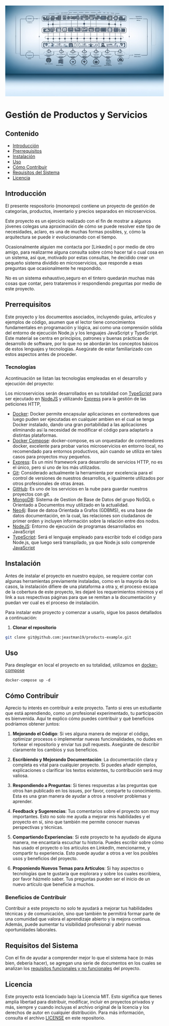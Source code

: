 ![banner](./documentation/images/banner1.webp)

# Gestión de Productos y Servicios

## Contenido

- [Introducción](#introducción)
- [Prerrequisitos](#prerrequisitos)
- [Instalación](#instalación)
- [Uso](#uso)
- [Cómo Contribuir](#cómo-contribuir)
- [Requisitos del Sistema](#re)
- [Licencia](#licencia)

## Introducción

El presente respositorio (monorepo) contiene un proyecto de gestión de categorías, productos, inventario y precios separados en microservicios.

Este proyecto es un ejercicio realizado con el fin de mostrar a algunos jóvenes colegas una aproximación de cómo se puede resolver este tipo de necesidades, aclaro, es una de muchas formas posibles, y, cómo la arquitectura se puede ir evolucionando con el tiempo.

Ocasionalmente alguien me contacta por [Linkedin] o por medio de otro amigo, para realizarme alguna consulta sobre cómo hacer tal o cual cosa en un sistema, así que, motivado por estas consultas, he decidido crear un pequeño sistema dividido en microservicios, que responde a esas preguntas que ocasionalmente he respondido.

No es un sistema exhaustivo,seguro en el tintero quedarán muchas más cosas que contar, pero trataremos ir respondiendo preguntas por medio de este proyecto.

## Prerrequisitos

Este proyecto y los documentos asociados, incluyendo guías, artículos y ejemplos de código, asumen que el lector tiene conocimientos fundamentales en programación y lógica, así como una comprensión sólida del entorno de ejecución Node.js y los lenguajes JavaScript y TypeScript. Este material se centra en principios, patrones y buenas prácticas de desarrollo de software, por lo que no se abordarán los conceptos básicos de estos lenguajes y tecnologías. Asegúrate de estar familiarizado con estos aspectos antes de proceder.

### Tecnologías

Acontinuación se listan las tecnologías empleadas en el desarrollo y ejecución del proyecto:

Los microservicios serán desarrollados en su totalidad con [TypeScript][ts] para ser ejecutado en [NodeJS][node] y utilizando [Express][express] para la gestión de las peticiones HTTP,

- [Docker][docker]: Docker permite encapsular aplicaciones en contenedores que luego puden ser ejecutadas en cualquier ambien en el cual se tenga Docker instalado, dando una gran portabilidad a las aplicaciones eliminando así la necesidad de modificar el código para adaptarlo a distintas plataformas.
- [Docker Compose][compose]: docker-compose, es un orquestador de contenedores docker, excelente para probar varios microservicios en entorno local, no recomendado para entornos productivos, aún cuando se utiliza en tales casos para proyectos muy pequeños.
- [Express][express]: Es un mini framework para desarrollo de servicios HTTP, no es el único, pero si uno de los más utilizados.
- [Git][git]: Considerado actualmente la herramienta por excelencia para el control de versiones de nuestros desarrollos, e igualmente utilizados por otros profesionales de otras áreas.
- [GitHub][github]: Es uno de los servicios en la nube para guardar nuestros proyectos con git.
- [MongoDB][mongo]: Sistema de Gestion de Base de Datos del grupo NoSQL o Orientado a Documentos muy utilizado en la actualidad.
- [Neo4j][neo4j]: Base de datoa Orientada a Grafos (GDBMS), es una base de datos documentación, en la cual, las relaciones son ciudadanos de primer orden y incluyen información sobre la relación entre dos nodos.
- [NodeJS][node]: Entorno de ejecución de programas desarrollados en JavaScript
- [TypeScript][ts]: Será el lenguaje empleado para escribir todo el código para Node.js, que luego será transpilado, ya que Node.js solo comprende [JavaScript][js]

## Instalación

Antes de instalar el proyecto en nuestro equipo, se requiere contar con algunas herramientas previamente instaladas, como en la mayoría de los casos, la instalación difiere de una plataforma a otra y, el proceso escapa de la cobertura de este proyecto, les dejaré los requerimientos mínimos y el link a sus respectivas páginas para que se remitan a la documentación y puedan ver cual es el proceso de instalación.

Para instalar este proyecto y comenzar a usarlo, sigue los pasos detallados a continuación:

1. **Clonar el repositorio**

```sh
git clone git@github.com:jeastman19/products-example.git
```

## Uso

Para desplegar en local el proyecto en su totalidad, utilizamos en [docker-compose][compose]

```
docker-compose up -d
```

## Cómo Contribuir

Aprecio tu interés en contribuir a este proyecto. Tanto si eres un estudiante que está aprendiendo, como un profesional experimentado, tu participación es bienvenida. Aquí te explico cómo puedes contribuir y qué beneficios podríamos obtener juntos:

1. **Mejorando el Código**: Si ves alguna manera de mejorar el código, optimizar procesos o implementar nuevas funcionalidades, no dudes en forkear el repositorio y enviar tus pull requests. Asegúrate de describir claramente los cambios y sus beneficios.

2. **Escribiendo y Mejorando Documentación**: La documentación clara y completa es vital para cualquier proyecto. Si puedes añadir ejemplos, explicaciones o clarificar los textos existentes, tu contribución será muy valiosa.

3. **Respondiendo a Preguntas**: Si tienes respuestas a las preguntas que otros han publicado en los issues, por favor, comparte tu conocimiento. Esta es una gran manera de ayudar a otros a resolver problemas y aprender.

4. **Feedback y Sugerencias**: Tus comentarios sobre el proyecto son muy importantes. Esto no solo me ayuda a mejorar mis habilidades y el proyecto en sí, sino que también me permite conocer nuevas perspectivas y técnicas.

5. **Compartiendo Experiencias**: Si este proyecto te ha ayudado de alguna manera, me encantaría escuchar tu historia. Puedes escribir sobre cómo has usado el proyecto o los artículos en LinkedIn, mencionarme, y compartir tu experiencia. Esto puede ayudar a otros a ver los posibles usos y beneficios del proyecto.

6. **Proponiendo Nuevos Temas para Artículos**: Si hay aspectos o tecnologías que te gustaría que explorara y sobre los cuales escribiera, por favor házmelo saber. Tus preguntas pueden ser el inicio de un nuevo artículo que beneficie a muchos.

### Beneficios de Contribuir

Contribuir a este proyecto no solo te ayudará a mejorar tus habilidades técnicas y de comunicación, sino que también te permitirá formar parte de una comunidad que valora el aprendizaje abierto y la mejora continua. Además, puede aumentar tu visibilidad profesional y abrir nuevas oportunidades laborales.

## Requisitos del Sistema

Con el fin de ayudar a comprender mejor lo que el sistema hace (o más bien, debería hacer), se agregan una serie de documentos en los cuales se analizan los [requisitos funcionales y no funcionales][requisitos] del proyecto.

## Licencia

Este proyecto está licenciado bajo la Licencia MIT. Esto significa que tienes amplia libertad para distribuir, modificar, incluir en proyectos privados y más, siempre y cuando incluyas el archivo original de la licencia y los derechos de autor en cualquier distribución. Para más información, consulta el archivo [LICENSE][license] en este repositorio.

[compose]: https://docs.docker.com/compose/
[docker]: https://www.docker.com/
[express]: https://expressjs.com/es/
[git]: https://git-scm.com/
[github]: https://github.com/
[js]: https://developer.mozilla.org/es/docs/Web/JavaScript
[license]: ./LICENSE
[mongo]: https://www.mongodb.com/es
[node]: https://nodejs.org/en
[neo4j]: https://neo4j.com/
[ts]: https://www.typescriptlang.org/
[requisitos]: ./documentation/001%20-%20requisitos.md
